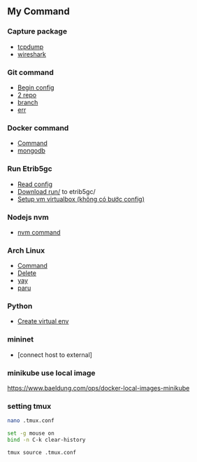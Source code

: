 ## My Command

### Capture package

- [tcpdump](./tcpdump_wireshark/tcpdump.md)
- [wireshark](./tcpdump_wireshark/wireshark.md)

### Git command

- [Begin config](./git_command/begin_config.md)
- [2 repo](./git_command/2_repo.md)
- [branch](./git_command/branch.md)
- [err](./git_command/err.md)

### Docker command

- [Command](./docker_command/README.md)
- [mongodb](./docker_command/mongodb.md)

### Run Etrib5gc

- [Read config](./run%20etrib5gc/readme.md)
- [Download run/](./run%20etrib5gc/run/) to etrib5gc/
- [Setup vm virtualbox (không có bước config)](./run%20etrib5gc/setup_vms.md)

### Nodejs nvm

- [nvm command](./nodejs/nvm%20command.md)

### Arch Linux

- [Command](./arch_linux/command.md)
- [Delete](./arch_linux/delete_pkg.md)
- [yay](./arch_linux/packed%20AUR%20helper%20yay.md)
- [paru](./arch_linux/packed%20AUR%20helper%20paru.md)

### Python

- [Create virtual env](./python/python-virtualenv.md)

### mininet

- [connect host to external]

### minikube use local image

https://www.baeldung.com/ops/docker-local-images-minikube

### setting tmux
```bash
nano .tmux.conf
```
```bash
set -g mouse on
bind -n C-k clear-history
```
```bash
tmux source .tmux.conf
```
